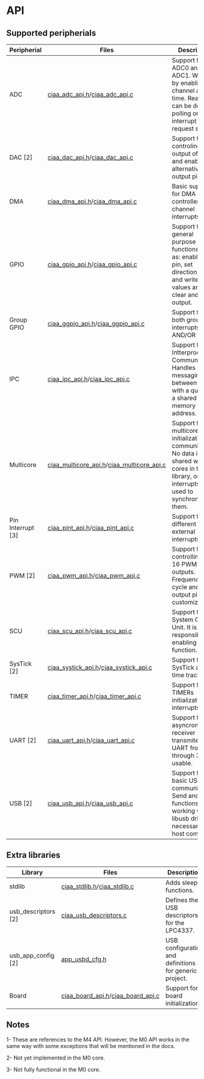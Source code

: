# API

## Supported peripherials

| Peripherial | Files | Description |
| --- | --- | --- |
| ADC | [ciaa_adc_api.h]/[ciaa_adc_api.c] | Support for ADC0 and ADC1. Works by enabling one channel at a time. Reading can be done by polling or interrupt request service.
| DAC [2] | [ciaa_dac_api.h]/[ciaa_dac_api.c] | Support for controling output of DAC and enabling alternative output pin.
| DMA | [ciaa_dma_api.h]/[ciaa_dma_api.c] | Basic support for DMA controller and channel interrupts
| GPIO | [ciaa_gpio_api.h]/[ciaa_gpio_api.c] | Support for general purpose functions such as: enable GPIO pin, set direction, read and write values and set, clear and xor output.
| Group GPIO | [ciaa_ggpio_api.h]/[ciaa_ggpio_api.c] | Support for both group interrupts with AND/OR modes.
| IPC | [ciaa_ipc_api.h]/[ciaa_ipc_api.c] | Support for Intterprocessor Communication. Handles messaging between cores with a queue in a shared memory address.
| Multicore | [ciaa_multicore_api.h]/[ciaa_multicore_api.c] | Support for multicore initialization and communication. No data is shared within cores in this library, only interrupts are used to synchronize them.
| Pin Interrupt [3] | [ciaa_pint_api.h]/[ciaa_pint_api.c] | Support for 8 different external interrupts.
| PWM [2] | [ciaa_pwm_api.h]/[ciaa_pwm_api.c] | Support for controlling up to 16 PWM outputs. Frequency, duty cycle and output pins are customizable.
| SCU | [ciaa_scu_api.h]/[ciaa_scu_api.c] | Support for System Control Unit. It is responsible for enabling a pin function.
| SysTick [2] | [ciaa_systick_api.h]/[ciaa_systick_api.c] | Support for SysTick and time tracking.
| TIMER | [ciaa_timer_api.h]/[ciaa_timer_api.c] | Support for TIMERs initialization and interrupts.
| UART [2] | [ciaa_uart_api.h]/[ciaa_uart_api.c] | Support for asyncronous receiver transmiter. All UART from 0 through 3 are usable.
| USB [2] | [ciaa_usb_api.h]/[ciaa_usb_api.c] | Support for basic USB communication. Send and read functions working with libusb drivers necessary in host computer.

## Extra libraries

| Library | Files | Description |
| --- | --- | --- |
| stdlib | [ciaa_stdlib.h]/[ciaa_stdlib.c] | Adds sleep functions.
| usb_descriptors [2] | [ciaa_usb_descriptors.c] | Defines the USB descriptors for the LPC4337.
| usb_app_config [2] | [app_usbd_cfg.h] | USB configuration and definitions for generic project.
| Board | [ciaa_board_api.h]/[ciaa_board_api.c] | Support for board initialization.

## Notes

1- These are references to the M4 API. However, the M0 API works in the same way with some exceptions that will be mentioned in the docs.

2- Not yet implemented in the M0 core.

3- Not fully functional in the M0 core.

[ciaa_gpio_api.h]: ciaa_api/inc/ciaa_gpio_api.h
[ciaa_gpio_api.c]: ciaa_api/src/ciaa_gpio_api.c
[ciaa_adc_api.h]: ciaa_api/inc/ciaa_adc_api.h
[ciaa_adc_api.c]: ciaa_api/src/ciaa_adc_api.c
[ciaa_dac_api.h]: ciaa_api/inc/ciaa_dac_api.h
[ciaa_dac_api.c]: ciaa_api/src/ciaa_dac_api.c
[ciaa_pwm_api.h]: ciaa_api/inc/ciaa_pwm_api.h
[ciaa_pwm_api.c]: ciaa_api/src/ciaa_pwm_api.c
[ciaa_scu_api.h]: ciaa_api/inc/ciaa_scu_api.h
[ciaa_scu_api.c]: ciaa_api/src/ciaa_scu_api.c
[ciaa_systick_api.h]: ciaa_api/inc/ciaa_systick_api.h
[ciaa_systick_api.c]: ciaa_api/src/ciaa_systick_api.c
[ciaa_timer_api.h]: ciaa_api/inc/ciaa_timer_api.h
[ciaa_timer_api.c]: ciaa_api/src/ciaa_timer_api.c
[ciaa_stdlib.h]: ciaa_api/inc/ciaa_stdlib.h
[ciaa_stdlib.c]: ciaa_api/src/ciaa_stdlib.c
[ciaa_uart_api.h]: ciaa_api/inc/ciaa_uart_api.h
[ciaa_uart_api.c]: ciaa_api/src/ciaa_uart_api.c
[ciaa_usb_api.h]: ciaa_api/inc/ciaa_usb_api.h
[ciaa_usb_api.c]: ciaa_api/src/ciaa_usb_api.c
[ciaa_usb_descriptors.c]: ciaa_api/src/ciaa_usb_descriptors.c
[app_usbd_cfg.h]: ciaa_api/inc/app_usbd_cfg.h
[ciaa_multicore_api.h]: ciaa_api/inc/ciaa_multicore_api.h
[ciaa_multicore_api.c]: ciaa_api/src/ciaa_multicore_api.c
[ciaa_ipc_api.h]: ciaa_api/inc/ciaa_ipc_api.h
[ciaa_ipc_api.c]: ciaa_api/src/ciaa_ipc_api.c
[ciaa_board_api.h]: ciaa_api/inc/ciaa_board_api.h
[ciaa_board_api.c]: ciaa_api/src/ciaa_board_api.c
[ciaa_dma_api.h]: ciaa_api/inc/ciaa_dma_api.h
[ciaa_dma_api.c]: ciaa_api/src/ciaa_dma_api.c
[ciaa_pint_api.h]: ciaa_api/inc/ciaa_pint_api.h
[ciaa_pint_api.c]: ciaa_api/src/ciaa_pint_api.c
[ciaa_ggpio_api.h]: ciaa_api/inc/ciaa_ggpio_api.h
[ciaa_ggpio_api.c]: ciaa_api/src/ciaa_ggpio_api.c